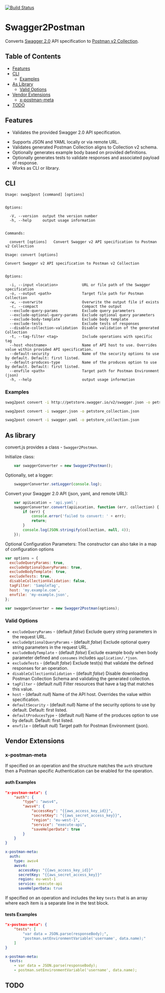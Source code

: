 [![Build Status](https://travis-ci.org/kenjones-cisco/swagger2-to-postman.svg?branch=develop)](https://travis-ci.org/kenjones-cisco/swagger2-to-postman)

# Swagger2Postman

Converts [Swagger 2.0](https://swagger.io/specification/) API specification to [Postman v2 Collection](https://schema.getpostman.com/json/collection/v2.0.0/docs/index.html).

## Table of Contents

- [Features](#features)
- [CLI](#cli)
    * [Examples](#examples)
- [As Library](#as-library)
    * [Valid Options](#valid-options)
- [Vendor Extensions](#vendor-extensions)
    * [x-postman-meta](#x-postman-meta)
- [TODO](#todo)


## Features

- Validates the provided Swagger 2.0 API specification.
* Supports JSON and YAML locally or via remote URL.
* Validates generated Postman Collection aligns to Collection v2 schema.
* Optionally generates example body based on provided definitions.
* Optionally generates tests to validate responses and associated payload of response.
* Works as CLI or library.


## CLI

```
Usage: swag2post [command] [options]


Options:

  -V, --version  output the version number
  -h, --help     output usage information


Commands:

  convert [options]   Convert Swagger v2 API specification to Postman v2 Collection
```

```
Usage: convert [options]

Convert Swagger v2 API specification to Postman v2 Collection


Options:

  -i, --input <location>           URL or file path of the Swagger specification
  -o, --output <path>              Target file path for Postman Collection
  -w, --overwrite                  Overwrite the output file if exists
  -c, --compact                    Compact the output
  --exclude-query-params           Exclude query parameters
  --exclude-optional-query-params  Exclude optional query parameters
  --exclude-body-template          Exclude body template
  --exclude-tests                  Exclude tests of responses
  --disable-collection-validation  Disable validation of the generated Collection
  -t, --tag-filter <tag>           Include operations with specific tag
  --host <hostname>                Name of API host to use. Overrides value within provided API specification.
  --default-security               Name of the security options to use by default. Default: first listed.
  --default-produces-type          Name of the produces option to use by default. Default: first listed.
  --envfile <path>                 Target path for Postman Environment (json)
  -h, --help                       output usage information
```

### Examples

```bash
swag2post convert -i http://petstore.swagger.io/v2/swagger.json -o petstore_collection.json --exclude-optional-query-params --exclude-body-template --exclude-tests
```

```bash
swag2post convert -i swagger.json -o petstore_collection.json
```

```bash
swag2post convert -i swagger.yaml -o petstore_collection.json
```


## As library

convert.js provides a class - `Swagger2Postman`.

Initialize class:

```javascript
    var swaggerConverter = new Swagger2Postman();
```

Optionally, set a logger:

```javascript
    swaggerConverter.setLogger(console.log);
```

Convert your Swagger 2.0 API (json, yaml, and remote URL):

```javascript
    var apiLocation = 'api.yaml';
    swaggerConverter.convert(apiLocation, function (err, collection) {
        if (err) {
            console.error('failed to convert: ' + err);
            return;
        }
        console.log(JSON.stringify(collection, null, 4));
    });
```

Optional Configuration Parameters:
The constructor can also take in a map of configuration options

```javascript
var options = {
  excludeQueryParams: true,
  excludeOptionalQueryParams: true,
  excludeBodyTemplate: true,
  excludeTests: true,
  disableCollectionValidation: false,
  tagFilter: 'SampleTag',
  host: 'my.example.com',
  envfile: 'my-example.json',
};

var swaggerConverter = new Swagger2Postman(options);
```

### Valid Options

* `excludeQueryParams` - (default *false*) Exclude query string parameters in the request URL.
* `excludeOptionalQueryParams` - (default *false*) Exclude optional query string parameters in the request URL.
* `excludeBodyTemplate` - (default *false*) Exclude example body when body parameter defined and `consumes` includes `application/.*json`.
* `excludeTests` - (default *false*) Exclude test(s) that validate the defined responses for an operation.
* `disableCollectionValidation` - (default *false*) Disable downloading Postman Collection Schema and validating the generated collection.
* `tagFilter` - (default *null*) Filter resources that have a tag that matches this value.
* `host` - (default *null*) Name of the API host. Overrides the value within specification.
* `defaultSecurity` - (default *null*) Name of the security options to use by default. Default: first listed.
* `defaultProducesType` - (default *null*) Name of the produces option to use by default. Default: first listed.
* `envfile` - (default *null*) Target path for Postman Environment (json).


## Vendor Extensions

### x-postman-meta

If specified on an operation and the structure matches the `auth` structure then a Postman specific Authentication can be enabled for the operation.

#### auth Examples

```json
"x-postman-meta": {
    "auth": {
        "type": "awsv4",
        "awsv4": {
            "accessKey": "{{aws_access_key_id}}",
            "secretKey": "{{aws_secret_access_key}}",
            "region": "eu-west-1",
            "service": "execute-api",
            "saveHelperData": true
        }
    }
}
```

```yaml
x-postman-meta:
  auth:
    type: awsv4
    awsv4:
      accessKey: "{{aws_access_key_id}}"
      secretKey: "{{aws_secret_access_key}}"
      region: eu-west-1
      service: execute-api
      saveHelperData: true
```

If specified on an operation and includes the key `tests` that is an array where each item is a separate line in the test block.

#### tests Examples

```json
"x-postman-meta": {
    "tests": [
        "var data = JSON.parse(responseBody);",
        "postman.setEnvironmentVariable('username', data.name);"
    ]
}
```

```yaml
x-postman-meta:
  tests:
    - var data = JSON.parse(responseBody);
    - postman.setEnvironmentVariable('username', data.name);
```


## TODO
